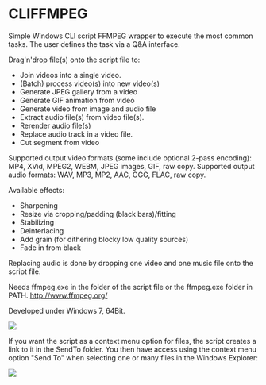 # CLIFFMPEG

Simple Windows CLI script FFMPEG wrapper to execute the most common tasks. The user defines the task via a Q&amp;A interface.

Drag'n'drop file(s) onto the script file to:
- Join videos into a single video.
- (Batch) process video(s) into new video(s)
- Generate JPEG gallery from a video
- Generate GIF animation from video
- Generate video from image and audio file
- Extract audio file(s) from video file(s).
- Rerender audio file(s)
- Replace audio track in a video file.
- Cut segment from video

Supported output video formats (some include optional 2-pass encoding): MP4, XVid, MPEG2, WEBM, JPEG images, GIF, raw copy.
Supported output audio formats: WAV, MP3, MP2, AAC, OGG, FLAC, raw copy.

Available effects:
- Sharpening
- Resize via cropping/padding (black bars)/fitting
- Stabilizing
- Deinterlacing
- Add grain (for dithering blocky low quality sources)
- Fade in from black

Replacing audio is done by dropping one video and one music file onto the script file.

Needs ffmpeg.exe in the folder of the script file or the ffmpeg.exe folder in PATH.
http://www.ffmpeg.org/

Developed under Windows 7, 64Bit.

<img src="http://i.imgur.com/CAJh9gs.gif">
 
If you want the script as a context menu option for files, the script creates a link to it in the SendTo folder. You then have access using the context menu option "Send To" when selecting one or many files in the Windows Explorer:

<img src="http://i.imgur.com/9sGZ50I.gif">
